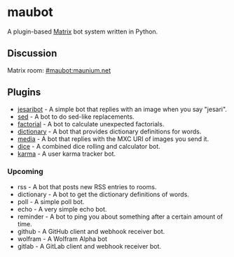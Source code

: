 # maubot
A plugin-based [Matrix](https://matrix.org) bot system written in Python.

## Discussion
Matrix room: [#maubot:maunium.net](https://matrix.to/#/#maubot:maunium.net)

## Plugins
* [jesaribot](https://github.com/maubot/jesaribot) - A simple bot that replies with an image when you say "jesari".
* [sed](https://github.com/maubot/sed) - A bot to do sed-like replacements.
* [factorial](https://github.com/maubot/factorial) - A bot to calculate unexpected factorials.
* [dictionary](https://github.com/maubot/dictionary) - A bot that provides dictionary definitions for words.
* [media](https://github.com/maubot/media) - A bot that replies with the MXC URI of images you send it.
* [dice](https://github.com/maubot/dice) - A combined dice rolling and calculator bot.
* [karma](https://github.com/maubot/karma) - A user karma tracker bot.

### Upcoming
* rss - A bot that posts new RSS entries to rooms.
* dictionary - A bot to get the dictionary definitions of words.
* poll - A simple poll bot.
* echo - A very simple echo bot.
* reminder - A bot to ping you about something after a certain amount of time.
* github - A GitHub client and webhook receiver bot.
* wolfram - A Wolfram Alpha bot
* gitlab - A GitLab client and webhook receiver bot.

